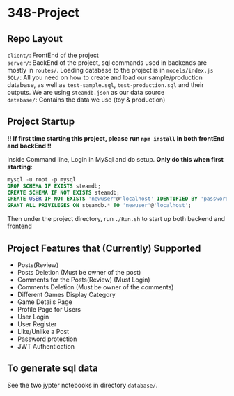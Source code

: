 # 348-Project

## Repo Layout

`client/`: FrontEnd of the project <br />
`server/`: BackEnd of the project, sql commands used in backends are mostly in `routes/`. Loading database to the project is in `models/index.js`  <br />
`SQL/`: All you need on how to create and load our sample/production database, as well as `test-sample.sql`, `test-production.sql` and their outputs. We are using `steamdb.json` as our data source <br />
`database/`: Contains the data we use (toy & production) <br />

## Project Startup

**!! If first time starting this project, please run `npm install` in both frontEnd and backEnd !!**

Inside Command line, Login in MySql and do setup. **Only do this when first starting**:

```sql
mysql -u root -p mysql
DROP SCHEMA IF EXISTS steamdb;
CREATE SCHEMA IF NOT EXISTS steamdb;
CREATE USER IF NOT EXISTS 'newuser'@'localhost' IDENTIFIED BY 'password';
GRANT ALL PRIVILEGES ON steamdb.* TO 'newuser'@'localhost';
```


Then under the project directory, run `./Run.sh` to start up both backend and frontend

## Project Features that (Currently) Supported

- Posts(Review)
- Posts Deletion (Must be owner of the post)
- Comments for the Posts(Review) (Must Login)
- Comments Deletion (Must be owner of the comments)
- Different Games Display Category
- Game Details Page
- Profile Page for Users
- User Login
- User Register
- Like/Unlike a Post
- Password protection
- JWT Authentication

## To generate sql data
See the two jypter notebooks in directory `database/`.

